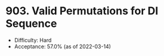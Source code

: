 # 903. Valid Permutations for DI Sequence
- Difficulty: Hard
- Acceptance: 57.0% (as of 2022-03-14)
